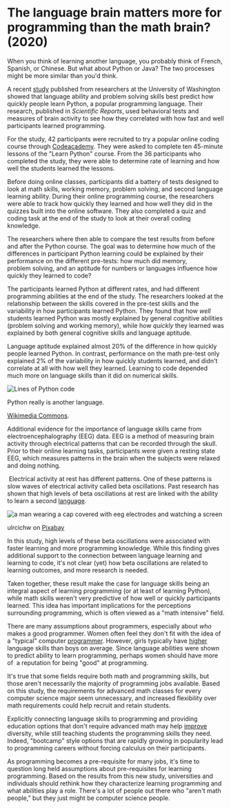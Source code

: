 # The language brain matters more for programming than the math brain? (2020)

When you think of learning another language, you probably think of French, Spanish, or Chinese. But what about Python or Java? The two processes might be more similar than you'd think. 

A recent [study](https://www.nature.com/articles/s41598-020-60661-8) published from researchers at the University of Washington showed that language ability and problem solving skills best predict how quickly people learn Python, a popular programming language. Their research, published in _Scientific Reports_, used behavioral tests and measures of brain activity to see how they correlated with how fast and well participants learned programming. 

For the study, 42 participants were recruited to try a popular online coding course through [Codeacademy](https://www.codecademy.com/). They were asked to complete ten 45-minute lessons of the "Learn Python" course. From the 36 participants who completed the study, they were able to determine rate of learning and how well the students learned the lessons. 

Before doing online classes, participants did a battery of tests designed to look at math skills, working memory, problem solving, and second language learning ability. During their online programming course, the researchers were able to track how quickly they learned and how well they did in the quizzes built into the online software. They also completed a quiz and coding task at the end of the study to look at their overall coding knowledge.

The researchers where then able to compare the test results from before and after the Python course. The goal was to determine how much of the differences in participant Python learning could be explained by their performance on the different pre-tests: how much did memory, problem solving, and an aptitude for numbers or languages influence how quickly they learned to code?

The participants learned Python at different rates, and had different programming abilities at the end of the study. The researchers looked at the relationship between the skills covered in the pre-test skills and the variability in how participants learned Python. They found that how _well_ students learned Python was mostly explained by general cognitive abilities (problem solving and working memory), while how _quickly_ they learned was explained by both general cognitive skills and language aptitude.

Language aptitude explained almost 20% of the difference in how quickly people learned Python. In contrast, performance on the math pre-test only explained 2% of the variability in how quickly students learned, and didn't correlate at all with how well they learned. Learning to code depended much more on language skills than it did on numerical skills.

![Lines of Python code](https://images.takeshape.io/fd194db7-7b25-4b5a-8cc7-da7f31fab475/dev/5ec37d51-cef1-4245-962c-3692f1ba30b1/Python_image.jpg "Lines of Python code")

Python really is another language.

[Wikimedia Commons](https://commons.wikimedia.org/wiki/File:Python_image.jpg).

Additional evidence for the importance of language skills came from electroencephalography (EEG) data. EEG is a method of measuring brain activity through electrical patterns that can be recorded through the skull. Prior to their online learning tasks, participants were given a resting state EEG, which measures patterns in the brain when the subjects were relaxed and doing nothing. 

 Electrical activity at rest has different patterns. One of these patterns is slow waves of electrical activity called beta oscillations. Past research has shown that high levels of beta oscillations at rest are linked with the ability to learn a second [language](https://www.mitpressjournals.org/doi/full/10.1162/jocn_a_01337). 

![a man wearing a cap covered with eeg electrodes and watching a screen](https://images.takeshape.io/fd194db7-7b25-4b5a-8cc7-da7f31fab475/dev/d8d61a49-f7a2-45eb-ab0e-587151cbde8e/eeg-2680957_1920.jpg "eeg electrode placement")

ulrcichw on [Pixabay](https://pixabay.com/photos/eeg-integration-2680957/)

In this study, high levels of these beta oscillations were associated with faster learning and more programming knowledge. While this finding gives additional support to the connection between language learning and learning to code, it's not clear (yet) how beta oscillations are related to learning outcomes, and more research is needed.

Taken together, these result make the case for language skills being an integral aspect of learning programming (or at least of learning Python), while math skills weren't very predictive of how well or quickly participants learned. This idea has important implications for the perceptions surrounding programming, which is often viewed as a "math intensive" field.

There are many assumptions about programmers, especially about _who_ makes a good programmer. Women often feel they don't fit with the idea of a "typical" computer [programmer](https://arxiv.org/abs/1903.01190). However, girls typically have [higher](https://www.sciencedirect.com/science/article/abs/pii/S0028393207004460?via%3Dihub) language skills than boys on average. Since language abilities were shown to predict ability to learn programming, perhaps women should have more of  a reputation for being "good" at programming.

It's true that some fields require both math and programming skills, but those aren't necessarily the majority of programming jobs available. Based on this study, the requirements for advanced math classes for every computer science major seem unnecessary, and increased flexibility over math requirements could help recruit and retain students.

Explicitly connecting language skills to programming and providing education options that don't require advanced math may help [improve](https://www.theatlantic.com/science/archive/2016/11/math-women/506417/) diversity, while still teaching students the programming skills they need. Indeed, "bootcamp" style options that are rapidly growing in popularity lead to programming careers without forcing calculus on their participants. 

As programming becomes a pre-requisite for many jobs, it's time to question long held assumptions about pre-requisites for learning programming. Based on the results from this new study, universities and individuals should rethink how they characterize learning programming and what abilities play a role. There's a lot of people out there who "aren't math people," but they just might be computer science people.